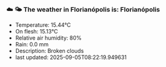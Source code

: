 ### ☁️ 🌤️  The weather in Florianópolis is: Florianópolis

- Temperature: 15.44°C
- On flesh: 15.13°C
- Relative air humidity: 80%
- Rain: 0.0 mm
- Description: Broken clouds
- last updated: 2025-09-05T08:22:19.949631

